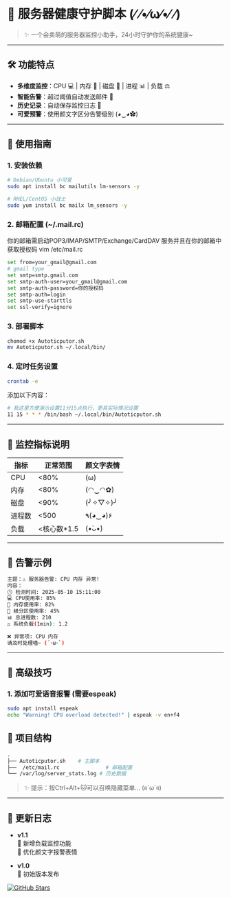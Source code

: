 # 🎀 服务器健康守护脚本 (⁄ ⁄•⁄ω⁄•⁄ ⁄)

> ✨ 一个会卖萌的服务器监控小助手，24小时守护你的系统健康~

---

## 🛠️ 功能特点
- **多维度监控**：CPU 💻 | 内存 🧠 | 磁盘 💾 | 进程 📊 | 负载 ⚖️
- **智能告警**：超过阈值自动发送邮件 📧
- **历史记录**：自动保存监控日志 📝
- **可爱预警**：使用颜文字区分告警级别 (◕‿◕✿)

---

## 🧸 使用指南

### 1. 安装依赖
```bash
# Debian/Ubuntu 小可爱
sudo apt install bc mailutils lm-sensors -y

# RHEL/CentOS 小战士
sudo yum install bc mailx lm_sensors -y
```
### 2. 邮箱配置 (~/.mail.rc)
你的邮箱需启动POP3/IMAP/SMTP/Exchange/CardDAV 服务并且在你的邮箱中获取授权码
vim /etc/mail.rc
```bash
set from=your_gmail@gmail.com
# gmail type
set smtp=smtp.gmail.com
set smtp-auth-user=your_gmail@gmail.com
set smtp-auth-password=你的授权码 
set smtp-auth=login
set smtp-use-starttls
set ssl-verify=ignore
```
### 3. 部署脚本
```bash
chomod +x Autoticputor.sh
mv Autoticputor.sh ~/.local/bin/
```
### 4. 定时任务设置
```bash
crontab -e 
```
添加以下内容：
```bash
# 我这里方便演示设置11分15点执行，更具实际情况设置
11 15 * * * /bin/bash ~/.local/bin/Autoticputor.sh
```


---
## 🌈 监控指标说明
| 指标  | 正常范围     | 颜文字表情    |
| --- | -------- | -------- |
| CPU | <80%     | (ω)  |
| 内存  | <80%     | (◠‿◠✿)   |
| 磁盘  | <90%     | (╯✧▽✧)╯  |
| 进程数 | <500     | ٩(◕‿◕)۶ |
| 负载  | <核心数*1.5 | (•̀ᴗ•́)  |

---
## 🚨 告警示例
```bash
主题：⚠️ 服务器告警: CPU 内存 异常!  
内容：
🕒 检测时间: 2025-05-10 15:11:00  
💻 CPU使用率: 85%  
🧠 内存使用率: 82%  
💾 根分区使用率: 45%  
📊 总进程数: 210  
⚖️ 系统负载(1min): 1.2  

❌ 异常项: CPU 内存  
请及时处理喵~ (´･ω･`)
```

---
## 💖 高级技巧
### 1. 添加可爱语音报警 (需要espeak)
```bash
sudo apt install espeak
echo "Warning! CPU overload detected!" | espeak -v en+f4
```
## 🎀 项目结构
```bash
.
├── Autoticputor.sh    # 主脚本
├──  /etc/mail.rc               # 邮箱配置
└── /var/log/server_stats.log # 历史数据
```
> ✨ 提示：按Ctrl+Alt+🐱可以召唤隐藏菜单... (ฅ´ω`ฅ)

---

## 📜 更新日志
- **v1.1**  
    🎀 新增负载监控功能  
    🐾 优化颜文字报警表情
    
- **v1.0**  
    🍰 初始版本发布

[![GitHub Stars](https://img.shields.io/github/stars/yourname/server-guardia?style=social)](https://github.com/Rancade/install_MySQL)
